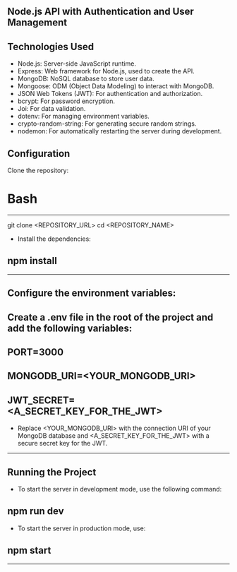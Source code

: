 ## Node.js API with Authentication and User Management

## Technologies Used

- Node.js: Server-side JavaScript runtime.
- Express: Web framework for Node.js, used to create the API.
- MongoDB: NoSQL database to store user data.
- Mongoose: ODM (Object Data Modeling) to interact with MongoDB.
- JSON Web Tokens (JWT): For authentication and authorization.
- bcrypt: For password encryption.
- Joi: For data validation.
- dotenv: For managing environment variables.
- crypto-random-string: For generating secure random strings.
- nodemon: For automatically restarting the server during development.

## Configuration

Clone the repository:

# Bash

---

git clone <REPOSITORY_URL>
cd <REPOSITORY_NAME>

- Install the dependencies:

## npm install

---

## Configure the environment variables:

## Create a .env file in the root of the project and add the following variables:

## PORT=3000

## MONGODB_URI=<YOUR_MONGODB_URI>

## JWT_SECRET=<A_SECRET_KEY_FOR_THE_JWT>

- Replace <YOUR_MONGODB_URI> with the connection URI of your MongoDB database and <A_SECRET_KEY_FOR_THE_JWT> with a secure secret key for the JWT.

---

## Running the Project

- To start the server in development mode, use the following command:

## npm run dev

- To start the server in production mode, use:

## npm start

---
